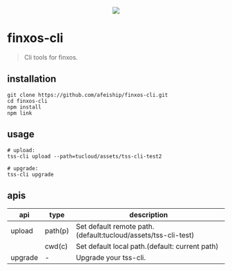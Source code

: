 <p align="center">
  <a href="https://github.com/afeiship/finxos-cli">
    <img src="http://ww2.sinaimg.cn/large/006tNc79gy1g4y5u28pngj319c09ogns.jpg">
  </a>
</p>


# finxos-cli
> Cli tools for finxos.


## installation
```shell
git clone https://github.com/afeiship/finxos-cli.git
cd finxos-cli
npm install
npm link
```

## usage
```shell
# upload:
tss-cli upload --path=tucloud/assets/tss-cli-test2

# upgrade:
tss-cli upgrade
```


## apis
| api     | type    | description                                                   |
| ------- | ------- | ------------------------------------------------------------- |
| upload  | path(p) | Set default remote path.(default:tucloud/assets/tss-cli-test) |
|         | cwd(c)  | Set default local path.(default: current path)                |
| upgrade | -       | Upgrade your tss-cli.                                         |

